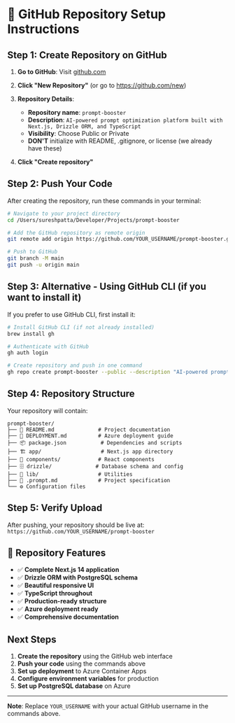 # 🚀 GitHub Repository Setup Instructions

## Step 1: Create Repository on GitHub

1. **Go to GitHub**: Visit [github.com](https://github.com)
2. **Click "New Repository"** (or go to https://github.com/new)
3. **Repository Details**:
   - **Repository name**: `prompt-booster`
   - **Description**: `AI-powered prompt optimization platform built with Next.js, Drizzle ORM, and TypeScript`
   - **Visibility**: Choose Public or Private
   - **DON'T** initialize with README, .gitignore, or license (we already have these)

4. **Click "Create repository"**

## Step 2: Push Your Code

After creating the repository, run these commands in your terminal:

```bash
# Navigate to your project directory
cd /Users/sureshpatta/Developer/Projects/prompt-booster

# Add the GitHub repository as remote origin
git remote add origin https://github.com/YOUR_USERNAME/prompt-booster.git

# Push to GitHub
git branch -M main
git push -u origin main
```

## Step 3: Alternative - Using GitHub CLI (if you want to install it)

If you prefer to use GitHub CLI, first install it:

```bash
# Install GitHub CLI (if not already installed)
brew install gh

# Authenticate with GitHub
gh auth login

# Create repository and push in one command
gh repo create prompt-booster --public --description "AI-powered prompt optimization platform" --source=. --remote=origin --push
```

## Step 4: Repository Structure

Your repository will contain:

```
prompt-booster/
├── 📄 README.md              # Project documentation
├── 📄 DEPLOYMENT.md          # Azure deployment guide
├── 📦 package.json           # Dependencies and scripts
├── 🏗️ app/                   # Next.js app directory
├── 🎨 components/            # React components
├── 🗄️ drizzle/              # Database schema and config
├── 🔧 lib/                   # Utilities
├── 🎯 .prompt.md             # Project specification
└── ⚙️ Configuration files
```

## Step 5: Verify Upload

After pushing, your repository should be live at:
`https://github.com/YOUR_USERNAME/prompt-booster`

## 🌟 Repository Features

- ✅ **Complete Next.js 14 application**
- ✅ **Drizzle ORM with PostgreSQL schema**
- ✅ **Beautiful responsive UI**
- ✅ **TypeScript throughout**
- ✅ **Production-ready structure**
- ✅ **Azure deployment ready**
- ✅ **Comprehensive documentation**

## Next Steps

1. **Create the repository** using the GitHub web interface
2. **Push your code** using the commands above
3. **Set up deployment** to Azure Container Apps
4. **Configure environment variables** for production
5. **Set up PostgreSQL database** on Azure

---

**Note**: Replace `YOUR_USERNAME` with your actual GitHub username in the commands above.
